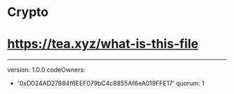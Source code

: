 # Crypto
# https://tea.xyz/what-is-this-file
---
version: 1.0.0
codeOwners:
  - '0xD024AD27884f6EEF079bC4c8855Af6eA019FFE17'
quorum: 1
